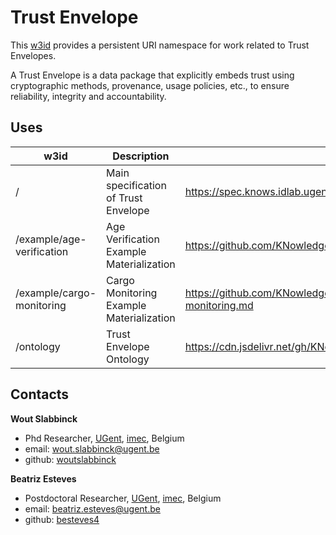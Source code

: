 # Trust Envelope

This [w3id](https://w3id.org/trustenvelope) provides a persistent URI namespace for work related to Trust Envelopes.

A Trust Envelope is a data package that explicitly embeds trust using cryptographic methods, provenance, usage policies, etc., to ensure reliability, integrity and accountability. 

## Uses

| w3id                      | Description                              | URL                                                                                    |
| ------------------------- | ---------------------------------------- | -------------------------------------------------------------------------------------- |
| /                         | Main specification of Trust Envelope     | https://spec.knows.idlab.ugent.be/trustenvelope/latest/                                |
| /example/age-verification | Age Verification Example Materialization | https://github.com/KNowledgeOnWebScale/TrustEnvelope/blob/main/Age-verification.md     |
| /example/cargo-monitoring | Cargo Monitoring Example Materialization | https://github.com/KNowledgeOnWebScale/TrustEnvelope/blob/main/Cargo-monitoring.md     |
| /ontology                 | Trust Envelope Ontology                  | https://cdn.jsdelivr.net/gh/KNowledgeOnWebScale/TrustEnvelope@master/trustenvelope.ttl |

## Contacts

**Wout Slabbinck**
- Phd Researcher, [UGent](https://www.ugent.be/), [imec](https://www.imec-int.com/en), Belgium
- email: [wout.slabbinck@ugent.be](mailto:wout.slabbinck@ugent.be)
- github: [woutslabbinck](https://github.com/woutslabbinck/)

**Beatriz Esteves**
- Postdoctoral Researcher, [UGent](https://www.ugent.be/), [imec](https://www.imec-int.com/en), Belgium
- email: [beatriz.esteves@ugent.be](mailto:beatriz.esteves@ugent.be)
- github: [besteves4](https://github.com/besteves4)